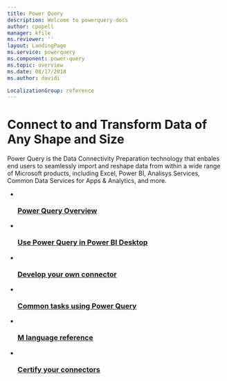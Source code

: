 ```yaml
---
title: Power Query 
description: Welcome to powerquery-docs
author: cpopell
manager: kfile
ms.reviewer: ''
layout: LandingPage
ms.service: powerquery
ms.component: power-query
ms.topic: overview
ms.date: 08/17/2018
ms.author: davidi

LocalizationGroup: reference
---
```


# Connect to and Transform Data of Any Shape and Size

Power Query is the Data Connectivity Preparation technology that enbales end users to seamlessly import and reshape data from within a wide range of Microsoft products, including Excel, Power BI, Analisys Services, Common Data Services for Apps & Analytics, and more.

<ul class="cardsA panelContent">
    <li>
        <a href="power-query-what-is-power-query">
            <div class="cardSize">
                <div class="cardPadding">
                    <div class="card">
                        <div class="cardImageOuter">
                            <div class="cardImage"> 
                                <img src="https://docs.microsoft.com/media/common/i_article.svg" alt="" />
                            </div>
                        </div>
                        <div class="cardText">
                            <h3>Power Query Overview</h3>
                        </div>
                    </div>
                </div>
            </div>
        </a>
    </li>
    <li>
        <a href="power-query-quickstart-using-power-bi">
            <div class="cardSize">
                <div class="cardPadding">
                    <div class="card">
                        <div class="cardImageOuter">
                            <div class="cardImage"> 
                                <img src="https://docs.microsoft.com/media/common/i_get-started.svg" alt="" />
                            </div>
                        </div>
                        <div class="cardText">
                            <h3>Use Power Query in Power BI Desktop</h3>
                        </div>
                    </div>
                </div>
            </div>
        </a>
    </li>
    <li>
        <a href="CreatingFirstConnector">
            <div class="cardSize">
                <div class="cardPadding">
                    <div class="card">
                        <div class="cardImageOuter">
                            <div class="cardImage"> 
                                <img src="https://docs.microsoft.com/media/common/i_code-automate.svg" alt="" />
                            </div>
                        </div>
                        <div class="cardText">
                            <h3>Develop your own connector</h3>
                        </div>
                    </div>
                </div>
            </div>
        </a>
    </li>
    <li>
        <a href="power-query-tutorial-shape-combine">
            <div class="cardSize">
                <div class="cardPadding">
                    <div class="card">
                        <div class="cardImageOuter">
                            <div class="cardImage"> 
                                <img src="https://docs.microsoft.com/media/common/i_tasks.svg" alt="" />
                            </div>
                        </div>
                        <div class="cardText">
                            <h3>Common tasks using Power Query</h3>
                        </div>
                    </div>
                </div>
            </div>
        </a>
    </li>
    <li>
        <a href="https://msdn.microsoft.com/query-bi/m/power-query-m-reference">
            <div class="cardSize">
                <div class="cardPadding">
                    <div class="card">
                        <div class="cardImageOuter">
                            <div class="cardImage"> 
                                <img src="https://docs.microsoft.com/media/common/i_article.svg" alt="" />
                            </div>
                        </div>
                        <div class="cardText">
                            <h3>M language reference</h3>
                        </div>
                    </div>
                </div>
            </div>
        </a>
    </li>
    <li>
        <a href="CreatingFirstConnector">
            <div class="cardSize">
                <div class="cardPadding">
                    <div class="card">
                        <div class="cardImageOuter">
                            <div class="cardImage"> 
                                <img src="https://docs.microsoft.com/media/common/i_code-quality.svg" alt="" />
                            </div>
                        </div>
                        <div class="cardText">
                            <h3>Certify your connectors</h3>
                        </div>
                    </div>
                </div>
            </div>
        </a>
    </li>
</ul>

